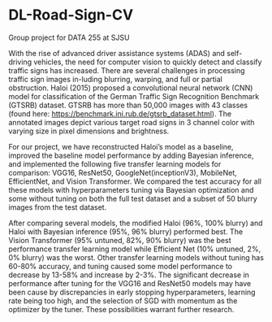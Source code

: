 # DL-Road-Sign-CV
Group project for DATA 255 at SJSU

With the rise of advanced driver assistance systems (ADAS) and self-driving vehicles, the need for computer vision to quickly detect and classify traffic signs has increased. There are several challenges in processing traffic sign images in-luding blurring, warping, and full or partial obstruction. Haloi (2015) proposed a convolutional neural network (CNN) model for classification of the German Traffic Sign Recognition Benchmark (GTSRB) dataset. GTSRB has more than 50,000 images with 43 classes (found here: https://benchmark.ini.rub.de/gtsrb_dataset.html). The annotated images depict various target road signs in 3 channel color with varying size in pixel dimensions and brightness.

For our project, we have reconstructed Haloi’s model as a baseline, improved the baseline model performance by adding Bayesian inference, and implemented the following five transfer learning models for comparison: VGG16, ResNet50, GoogleNet(inceptionV3), MobileNet, EfficientNet, and Vision Transformer. We compared the test accuracy for all these models with hyperparameters tuning via Bayesian optimization and some without tuning on both the full test dataset and a subset of 50 blurry images from the test dataset.

After comparing several models, the modified Haloi (96%, 100% blurry) and Haloi with Bayesian inference (95%, 96% blurry) performed best. The Vision Transformer (95% untuned, 82%, 90% blurry) was the best performance transfer learning model while Efficient Net (10% untuned, 2%, 0% blurry) was
the worst. Other transfer learning models without tuning has 60-80% accuracy, and tuning caused some model performance to decrease by 13-58% and increase by 2-3%. The significant decrease in performance after tuning for the VGG16 and ResNet50 models may have been cause by discrepancies in
early stopping hyperparameters, learning rate being too high, and the selection of SGD with momentum as the optimizer by the tuner. These possibilities warrant further research.
